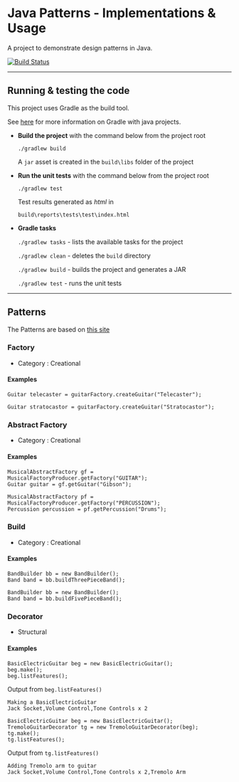 # Java Patterns - Implementations & Usage

A project to demonstrate design patterns in Java.

[![Build Status](https://travis-ci.org/finnerjones/javapatterns.svg?branch=develop)](https://travis-ci.org/finnerjones/javapatterns)

----

## Running & testing the code

This project uses Gradle as the build tool.

See [here](https://docs.gradle.org/current/userguide/tutorial_java_projects.html) for more information on Gradle with java projects.


* **Build the project** with the command below from the project root

   `./gradlew build`

   A `jar` asset is created in the `build\libs` folder of the project

* **Run the unit tests** with the command below from the project root

   `./gradlew test`

   Test results generated as *html* in 
   
   `build\reports\tests\test\index.html`
  
* **Gradle tasks** 
   
   `./gradlew tasks`  -  lists the available tasks for the project
   
   `./gradlew clean`  -  deletes the `build` directory
   
   `./gradlew build`  -  builds the project and generates a JAR
   
   `./gradlew test`   -  runs the unit tests
   
   
----

## Patterns

The Patterns are based on [this site](https://www.tutorialspoint.com/design_pattern/)

### Factory

* Category : Creational

#### Examples

```
Guitar telecaster = guitarFactory.createGuitar("Telecaster");
```

```
Guitar stratocastor = guitarFactory.createGuitar("Stratocastor");
```

### Abstract Factory

* Category : Creational

#### Examples

```
MusicalAbstractFactory gf = MusicalFactoryProducer.getFactory("GUITAR");
Guitar guitar = gf.getGuitar("Gibson");
```

```
MusicalAbstractFactory pf = MusicalFactoryProducer.getFactory("PERCUSSION");
Percussion percussion = pf.getPercussion("Drums");
```

### Build

* Category : Creational

#### Examples

```
BandBuilder bb = new BandBuilder();
Band band = bb.buildThreePieceBand();
```

```
BandBuilder bb = new BandBuilder();
Band band = bb.buildFivePieceBand();
```

### Decorator

* Structural

#### Examples

```
BasicElectricGuitar beg = new BasicElectricGuitar();
beg.make();
beg.listFeatures();
```

Output from `beg.listFeatures()`
```
Making a BasicElectricGuitar
Jack Socket,Volume Control,Tone Controls x 2
```

```
BasicElectricGuitar beg = new BasicElectricGuitar();
TremoloGuitarDecorator tg = new TremoloGuitarDecorator(beg);
tg.make();
tg.listFeatures();
```

Output from `tg.listFeatures()`

```
Adding Tremolo arm to guitar
Jack Socket,Volume Control,Tone Controls x 2,Tremolo Arm
```